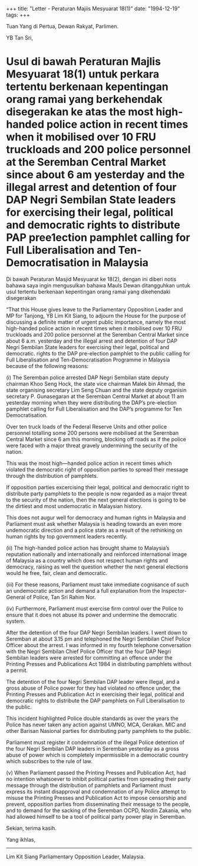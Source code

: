 +++ 
title: "Letter - Peraturan Majiis Mesyuarat 18(1)"
date: "1994-12-19"
tags:
+++

Tuan Yang di Pertua, 
Dewan Rakyat, 
Parlimen. 

YB Tan Sri, 

# Usul di bawah Peraturan Majlis Mesyuarat 18(1) untuk perkara tertentu berkenaan kepentingan orang ramai yang berkehendak disegerakan ke atas the most high-handed police action in recent times when it mobilised over 10 FRU truckloads and 200 police personnel at the Seremban Central Market since about 6 am yesterday and the illegal arrest and detention of four DAP Negri Sembilan State leaders for exercising their legal, political and democratic rights to distribute PAP pree1ection pamphlet calling for Full Liberalisation and Ten-Democratisation in Malaysia 

Di bawah Peraturan Masjid Mesyuarat ke 18(2), dengan ini diberi notis bahawa saya ingin mengusulkan bahawa Mauls Dewan ditangguhkan untuk usul tertentu berkenaan kepentingan orang ramai yang dikehendaki disegerakan </u>

“That this House gives leave to the Parliamentary Opposition Leader and MP for Tanjong, YB Lim Kit Siang, to adjourn the House for the purpose of discussing a definite matter of urgent public importance, namely the most high-handed police action in recent times when it mobilised over 10 FRU truckloads and 200 police personnel at the Seremban Central Market since about 6 a.m. yesterday and the illegal arrest and detention of four DAP Negri Sembilan State leaders for exercising their legal, political and democratic. rights to the DAP pre-election pamphlet to the public calling for Full Liberalisation and Ten-Democratisation Programme in Malaysia because of the following reasons: 

(i) The Seremban police arrested DAP Negri Sembilan state deputy chairman Khoo Seng Hock, the state vice chairman Malek bin Ahmad, the state organising secretary Lim Seng Chuan and the state deputy organisin secretary P. Gunasegaran at the Seremban Central Market at about 11 am yesterday morning when they were distributing the DAP’s pre-election pamphlet calling for Full Liberalisation and the DAP’s programme for Ten Democratisation. 

Over ten truck loads of the Federal Reserve Units and other police personnel totalling some 200 persons were mobilised at the Serernban Central Market since 6 am this morning, blocking off roads as if the police were faced with a major threat gravely undermining the security of the nation. 

This was the most high—handed police action in recent times which violated the democratic right of opposition parties to spread their message through the distribution of pamphlets. 

If opposition parties excercising their legal, political and democratic right to distribute party pamphlets to the people is now regarded as a major threat to the security of the nation, then the next general elections is going to be the dirtiest and most undemocratic in Malaysian history. 

This does not augur well for democracy and human rights in Malaysia and Parliament must ask whether Malaysia is heading towards an even more undemocratic direction and a police state as a result of the rethinking on human rights by top government leaders recently. 

(ii) The high-handed police action has brought shame to Malaysia’s reputation nationally and internationally and reinforced international image of Malaysia as a country which does not respect human rights and democracy, raising as well the question whether the next general elections would he free, fair, clean and democratic. 

(iii) For these reasons, Parliament must take immediate cognisance of such an undemocratic action and demand a full explanation from the Inspector-General of Police, Tan Sri Rahim Nor. 

(iv) Furthermore, Parliament must exercise firm control over the Police to ensure that it does not abuse its power and undermine the democratic system.

After the detention of the four DAP Negri Sembilan leaders. I went down to Seremban at about 3.15 pm and telephoned the Negri Sembilan Chief Police Officer about the arrest. I was informed in my fourth telephone conversation with the Negri Sembilan Chief Police Officer that the four DAP Negri Sembilan leaders were arrested for committing an offence under the Printing Presses and Publications Act 1984 in distributing pamphlets without a permit. 

The detention of the four Negri Sembilan DAP leader were illegal, and a gross abuse of Police power for they had violated no offence under, the Printing Presses and Publication Act in exercising their legal, political and democratic rights to distribute the DAP pamphlets on Full Liberalisation to the public. 

This incident highlighted Police double standards as over the years the Police has never taken any action against UMNO, MCA, Gerakan. MIC and other Barisan Nasional parties for distributing party pamphlets to the public. 

Parliament must register it condemnation of the illegal Police detention of the four Negri Sembilan DAP leaders in Seremban yesterday as a gross abuse of power which is completely impermissible in a democratic country which subscribes to the rule of law. 

(v) When Parliament passed the Printing Presses and Publication Act, had no intention whatsoever to inhibit political parties from spreading their party message through the distribution of pamphlets and Parliament must express its instant disapproval and condemnation of any Police attempt to misuse the Printing Presses and Publication Act to impose censorship and prevent, opposition parties from disseminating their message to the people, and to demand for the sacking of the Seremban OCPD, Nordin Zakania, who had allowed himself to be a tool of political party power play in Seremban. 

Sekian, terima kasih. 


Yang ikhlas, 


____________
Lim Kit Siang 
Parliamentary Opposition Leader, 
Malaysia. 

 
